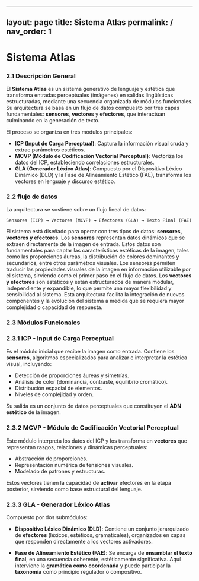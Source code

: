 
---
layout: page
title: Sistema Atlas
permalink: /
nav_order: 1
---


# Sistema Atlas

### 2.1 Descripción General


El **Sistema Atlas** es un sistema generativo de lenguaje y estética que transforma entradas perceptuales (imágenes) en salidas lingüísticas estructuradas, mediante una secuencia organizada de módulos funcionales. Su arquitectura se basa en un flujo de datos compuesto por tres capas fundamentales: **sensores**, **vectores** y **efectores**, que interactúan culminando en la generación de texto.

El proceso se organiza en tres módulos principales:

- **ICP (Input de Carga Perceptual)**: Captura la información visual cruda y extrae parámetros estéticos.
- **MCVP (Módulo de Codificación Vectorial Perceptual)**: Vectoriza los datos del ICP, estableciendo correlaciones estructurales.
- **GLA (Generador Léxico Atlas)**: Compuesto por el Dispositivo Léxico Dinámico (DLD) y la Fase de Alineamiento Estético (FAE), transforma los vectores en lenguaje y discurso estético.


### 2.2 flujo de datos


La arquitectura se sostiene sobre un flujo lineal de datos:

```text
Sensores (ICP) → Vectores (MCVP) → Efectores (GLA) → Texto Final (FAE)
```

El sistema está diseñado para operar con tres tipos de datos: **sensores, vectores y efectores**. Los **sensores** representan datos dinámicos que se extraen directamente de la imagen de entrada. Estos datos son fundamentales para captar las características estéticas de la imagen, tales como las proporciones áureas, la distribución de colores dominantes y secundarios, entre otros parámetros visuales. Los sensores permiten traducir las propiedades visuales de la imagen en información utilizable por el sistema, sirviendo como el primer paso en el flujo de datos. Los **vectores y efectores** son estáticos y   están estructurados de manera modular, independiente y expandible, lo que permite una mayor flexibilidad y sensibilidad al sistema. Esta arquitectura facilita la integración de nuevos componentes y la evolución del sistema a medida que se requiera mayor complejidad o capacidad de respuesta.



### 2.3 Módulos Funcionales

### 2.3.1 ICP - Input de Carga Perceptual

Es el módulo inicial que recibe la imagen como entrada. Contiene los **sensores**, algoritmos especializados para analizar  e interpretar la estética visual, incluyendo:

- Detección de proporciones áureas y simetrías.
- Análisis de color (dominancia, contraste, equilibrio cromático).
- Distribución espacial de elementos.
- Niveles de complejidad y orden.

Su salida es un conjunto de datos perceptuales que constituyen el **ADN estético** de la imagen.


### 2.3.2 MCVP - Módulo de Codificación Vectorial Perceptual

Este módulo interpreta los datos del ICP y los transforma en **vectores** que representan rasgos, relaciones y dinámicas perceptuales:

- Abstracción de proporciones.
- Representación numérica de tensiones visuales.
- Modelado de patrones y estructuras.

Estos vectores tienen la capacidad de **activar** efectores en la etapa posterior, sirviendo como base estructural del lenguaje.


### 2.3.3 GLA - Generador Léxico Atlas


Compuesto por dos submódulos:


- **Dispositivo Léxico Dinámico (DLD)**: Contiene un conjunto jerarquizado de **efectores** (léxicos, estéticos, gramaticales), organizados en capas que responden directamente a los vectores activadores.


- **Fase de Alineamiento Estético (FAE)**: Se encarga de **ensamblar el texto final**, en una secuencia coherente, estéticamente significativa. Aquí interviene la **gramática como coordenada** y puede participar la **taxonomía** como principio regulador o compositivo.




